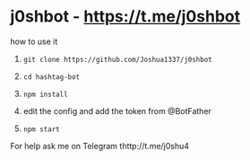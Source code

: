 # j0shbot - https://t.me/j0shbot

how to use it

1. `git clone https://github.com/Joshua1337/j0shbot`

2. `cd hashtag-bot`

3. `npm install`

4. edit the config and add the token from @BotFather

5. `npm start`

For help ask me on Telegram thttp://t.me/j0shu4
     

   

